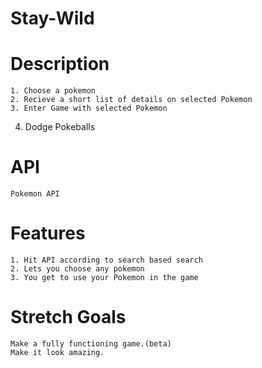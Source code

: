 # Stay-Wild

# Description
	1. Choose a pokemon
	2. Recieve a short list of details on selected Pokemon
	3. Enter Game with selected Pokemon 
  4. Dodge Pokeballs

# API
	Pokemon API

# Features
	1. Hit API according to search based search
	2. Lets you choose any pokemon
	3. You get to use your Pokemon in the game

# Stretch Goals
	Make a fully functioning game.(beta)
	Make it look amazing.
	
	

	